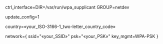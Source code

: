 ctrl_interface=DIR=/var/run/wpa_supplicant GROUP=netdev

update_config=1

country=«your_ISO-3166-1_two-letter_country_code»

network={
    ssid="«your_SSID»"
    psk="«your_PSK»"
    key_mgmt=WPA-PSK
}
